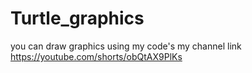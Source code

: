 # Turtle_graphics
you can draw graphics using my code's
my channel link
https://youtube.com/shorts/obQtAX9PlKs
